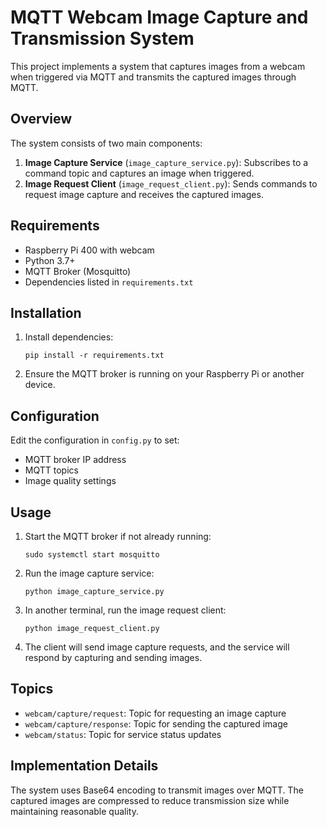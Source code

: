 # MQTT Webcam Image Capture and Transmission System

This project implements a system that captures images from a webcam when triggered via MQTT and transmits the captured images through MQTT.

## Overview

The system consists of two main components:

1. **Image Capture Service** (`image_capture_service.py`): Subscribes to a command topic and captures an image when triggered.
2. **Image Request Client** (`image_request_client.py`): Sends commands to request image capture and receives the captured images.

## Requirements

- Raspberry Pi 400 with webcam
- Python 3.7+
- MQTT Broker (Mosquitto)
- Dependencies listed in `requirements.txt`

## Installation

1. Install dependencies:
   ```
   pip install -r requirements.txt
   ```

2. Ensure the MQTT broker is running on your Raspberry Pi or another device.

## Configuration

Edit the configuration in `config.py` to set:
- MQTT broker IP address
- MQTT topics
- Image quality settings

## Usage

1. Start the MQTT broker if not already running:
   ```
   sudo systemctl start mosquitto
   ```

2. Run the image capture service:
   ```
   python image_capture_service.py
   ```

3. In another terminal, run the image request client:
   ```
   python image_request_client.py
   ```

4. The client will send image capture requests, and the service will respond by capturing and sending images.

## Topics

- `webcam/capture/request`: Topic for requesting an image capture
- `webcam/capture/response`: Topic for sending the captured image
- `webcam/status`: Topic for service status updates

## Implementation Details

The system uses Base64 encoding to transmit images over MQTT. The captured images are compressed to reduce transmission size while maintaining reasonable quality.
